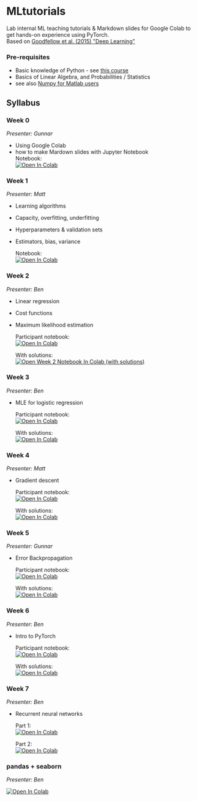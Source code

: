 # MLtutorials
Lab internal ML teaching tutorials & Markdown slides for Google Colab to get hands-on experience using PyTorch.  
Based on [Goodfellow et al. (2015) "Deep Learning"](http://www.deeplearningbook.org/)

### Pre-requisites
* Basic knowledge of Python - see [this course](https://www.coursera.org/learn/python-programming-introduction)
* Basics of Linear Algebra, and Probabilities / Statistics
* see also [Numpy for Matlab users](https://docs.scipy.org/doc/numpy/user/numpy-for-matlab-users.html)

## Syllabus
### Week 0 
_Presenter: Gunnar_  
* Using Google Colab
* how to make Mardown slides with Jupyter Notebook  
   Notebook:  
   [![Open In Colab](https://colab.research.google.com/assets/colab-badge.svg)](https://colab.research.google.com/github/BlohmLab/MLtutorials/blob/master/week0_setup.ipynb)


### Week 1 
_Presenter: Matt_  
* Learning algorithms
* Capacity, overfitting, underfitting
* Hyperparameters & validation sets
* Estimators, bias, variance 

   Notebook:  
   [![Open In Colab](https://colab.research.google.com/assets/colab-badge.svg)](https://colab.research.google.com/github/BlohmLab/MLtutorials/blob/master/week1.ipynb)


### Week 2 
_Presenter: Ben_  
* Linear regression
* Cost functions
* Maximum likelihood estimation  

   Participant notebook:  
   [![Open In Colab](https://colab.research.google.com/assets/colab-badge.svg)](https://colab.research.google.com/github/BlohmLab/MLtutorials/blob/master/week2_participant.ipynb)
   
   With solutions:  
   [![Open Week 2 Notebook In Colab (with solutions)](https://colab.research.google.com/assets/colab-badge.svg)](https://colab.research.google.com/github/BlohmLab/MLtutorials/blob/master/week2.ipynb)

### Week 3
_Presenter: Ben_
- MLE for logistic regression
   
   Participant notebook:  
   [![Open In Colab](https://colab.research.google.com/assets/colab-badge.svg)](https://colab.research.google.com/github/BlohmLab/MLtutorials/blob/master/week3_participant.ipynb)
   
   With solutions:  
   [![Open In Colab](https://colab.research.google.com/assets/colab-badge.svg)](https://colab.research.google.com/github/BlohmLab/MLtutorials/blob/master/week3.ipynb)
   
   
### Week 4
_Presenter: Matt_
- Gradient descent
   
   Participant notebook:  
   [![Open In Colab](https://colab.research.google.com/assets/colab-badge.svg)](https://colab.research.google.com/github/BlohmLab/MLtutorials/blob/master/week4_participant.ipynb)
   
   With solutions:  
   [![Open In Colab](https://colab.research.google.com/assets/colab-badge.svg)](https://colab.research.google.com/github/BlohmLab/MLtutorials/blob/master/week4.ipynb)


### Week 5
_Presenter: Gunnar_
- Error Backpropagation

   Participant notebook:  
   [![Open In Colab](https://colab.research.google.com/assets/colab-badge.svg)](https://colab.research.google.com/github/BlohmLab/MLtutorials/blob/master/week5_participant.ipynb)
   
   With solutions:  
   [![Open In Colab](https://colab.research.google.com/assets/colab-badge.svg)](https://colab.research.google.com/github/BlohmLab/MLtutorials/blob/master/week5.ipynb)

### Week 6
_Presenter: Ben_
- Intro to PyTorch

   Participant notebook:  
    [![Open In Colab](https://colab.research.google.com/assets/colab-badge.svg)](https://colab.research.google.com/github/BlohmLab/MLtutorials/blob/master/week6_participant.ipynb)

   With solutions:  
   [![Open In Colab](https://colab.research.google.com/assets/colab-badge.svg)](https://colab.research.google.com/github/BlohmLab/MLtutorials/blob/master/week6.ipynb)
   
### Week 7
_Presenter: Ben_
- Recurrent neural networks

   Part 1:  
    [![Open In Colab](https://colab.research.google.com/assets/colab-badge.svg)](https://colab.research.google.com/github/BlohmLab/MLtutorials/blob/master/week7_part1.ipynb)

   Part 2:  
   [![Open In Colab](https://colab.research.google.com/assets/colab-badge.svg)](https://colab.research.google.com/github/BlohmLab/MLtutorials/blob/master/week7_part2.ipynb)

### pandas + seaborn
_Presenter: Ben_

   [![Open In Colab](https://colab.research.google.com/assets/colab-badge.svg)](https://colab.research.google.com/github/BlohmLab/MLtutorials/blob/master/pandas_intro.ipynb)
